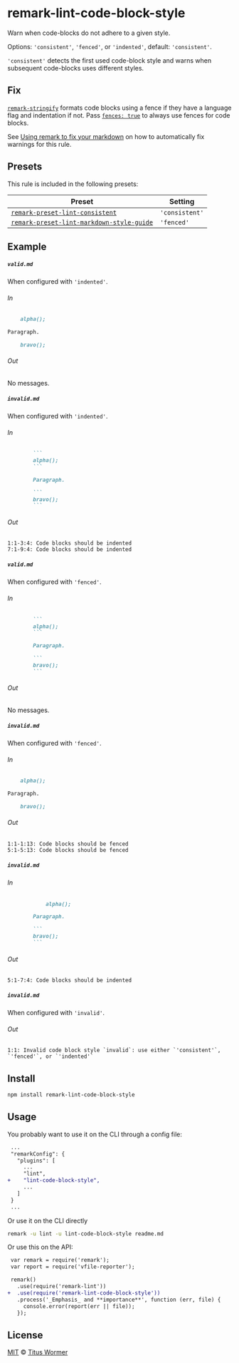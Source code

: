 <!--This file is generated-->

# remark-lint-code-block-style

Warn when code-blocks do not adhere to a given style.

Options: `'consistent'`, `'fenced'`, or `'indented'`, default: `'consistent'`.

`'consistent'` detects the first used code-block style and warns when
subsequent code-blocks uses different styles.

## Fix

[`remark-stringify`](https://github.com/remarkjs/remark/tree/master/packages/remark-stringify)
formats code blocks using a fence if they have a language flag and
indentation if not. Pass
[`fences: true`](https://github.com/remarkjs/remark/tree/master/packages/remark-stringify#optionsfences)
to always use fences for code blocks.

See [Using remark to fix your markdown](https://github.com/remarkjs/remark-lint/tree/formatting#using-remark-to-fix-your-markdown)
on how to automatically fix warnings for this rule.

## Presets

This rule is included in the following presets:

| Preset | Setting |
| ------ | ------- |
| [`remark-preset-lint-consistent`](https://github.com/remarkjs/remark-lint/tree/master/packages/remark-preset-lint-consistent) | `'consistent'` |
| [`remark-preset-lint-markdown-style-guide`](https://github.com/remarkjs/remark-lint/tree/master/packages/remark-preset-lint-markdown-style-guide) | `'fenced'` |

## Example

##### `valid.md`

When configured with `'indented'`.

###### In

```markdown
    alpha();

Paragraph.

    bravo();
```

###### Out

No messages.

##### `invalid.md`

When configured with `'indented'`.

###### In

````markdown
        ```
        alpha();
        ```

        Paragraph.

        ```
        bravo();
        ```
````

###### Out

```text
1:1-3:4: Code blocks should be indented
7:1-9:4: Code blocks should be indented
```

##### `valid.md`

When configured with `'fenced'`.

###### In

````markdown
        ```
        alpha();
        ```

        Paragraph.

        ```
        bravo();
        ```
````

###### Out

No messages.

##### `invalid.md`

When configured with `'fenced'`.

###### In

```markdown
    alpha();

Paragraph.

    bravo();
```

###### Out

```text
1:1-1:13: Code blocks should be fenced
5:1-5:13: Code blocks should be fenced
```

##### `invalid.md`

###### In

````markdown
            alpha();

        Paragraph.

        ```
        bravo();
        ```
````

###### Out

```text
5:1-7:4: Code blocks should be indented
```

##### `invalid.md`

When configured with `'invalid'`.

###### Out

```text
1:1: Invalid code block style `invalid`: use either `'consistent'`, `'fenced'`, or `'indented'`
```

## Install

```sh
npm install remark-lint-code-block-style
```

## Usage

You probably want to use it on the CLI through a config file:

```diff
 ...
 "remarkConfig": {
   "plugins": [
     ...
     "lint",
+    "lint-code-block-style",
     ...
   ]
 }
 ...
```

Or use it on the CLI directly

```sh
remark -u lint -u lint-code-block-style readme.md
```

Or use this on the API:

```diff
 var remark = require('remark');
 var report = require('vfile-reporter');

 remark()
   .use(require('remark-lint'))
+  .use(require('remark-lint-code-block-style'))
   .process('_Emphasis_ and **importance**', function (err, file) {
     console.error(report(err || file));
   });
```

## License

[MIT](https://github.com/remarkjs/remark-lint/blob/master/LICENSE) © [Titus Wormer](http://wooorm.com)
